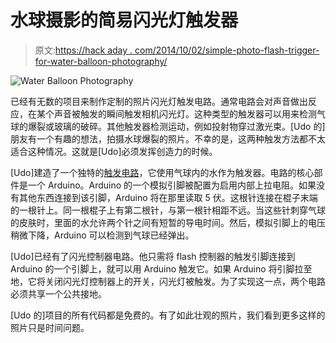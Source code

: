 # 水球摄影的简易闪光灯触发器

> 原文:[https://hack aday . com/2014/10/02/simple-photo-flash-trigger-for-water-balloon-photography/](https://hackaday.com/2014/10/02/simple-photo-flash-trigger-for-water-balloon-photography/)

![Water Balloon Photography](../Images/4855c0e51ce9520ef1b87e0952ef3996.png)

已经有无数的项目来制作定制的照片闪光灯触发电路。通常电路会对声音做出反应，在某个声音被触发的瞬间触发相机闪光灯。这种类型的触发器可以用来检测气球的爆裂或玻璃的破碎。其他触发器检测运动，例如投射物穿过激光束。[Udo 的]朋友有一个有趣的想法，拍摄水球爆裂的照片。不幸的是，这两种触发方法都不太适合这种情况。这就是[Udo]必须发挥创造力的时候。

[Udo]建造了一个独特的[触发电路](http://blog.blinkenlight.net/experiments/measurements/foto-trigger/ "trigger circuit")，它使用气球内的水作为触发器。电路的核心部件是一个 Arduino。Arduino 的一个模拟引脚被配置为启用内部上拉电阻。如果没有其他东西连接到该引脚，Arduino 将在那里读取 5 伏。这根针连接在棍子末端的一根针上。同一根棍子上有第二根针，与第一根针相距不远。当这些针刺穿气球的皮肤时，里面的水允许两个针之间有短暂的导电时间。然后，模拟引脚上的电压稍微下降，Arduino 可以检测到气球已经弹出。

[Udo]已经有了闪光控制器电路。他只需将 flash 控制器的触发引脚连接到 Arduino 的一个引脚上，就可以用 Arduino 触发它。如果 Arduino 将引脚拉至地，它将关闭闪光灯控制器上的开关，闪光灯被触发。为了实现这一点，两个电路必须共享一个公共接地。

[Udo 的]项目的所有代码都是免费的。有了如此壮观的照片，我们看到更多这样的照片只是时间问题。